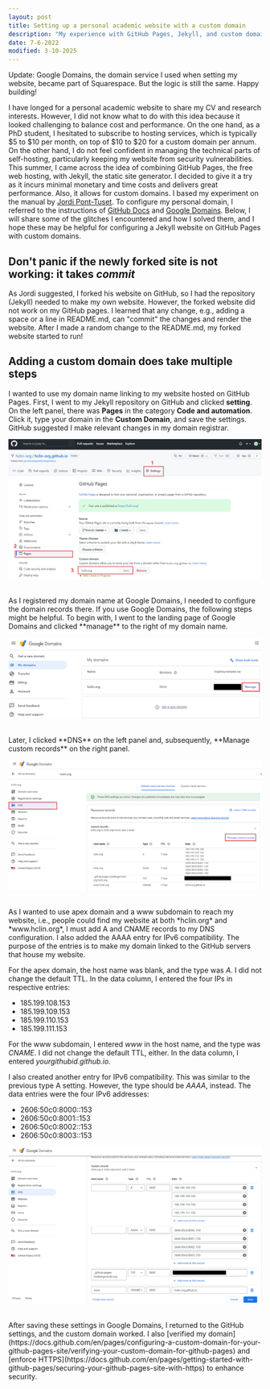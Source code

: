 ```yaml
---
layout: post
title: Setting up a personal academic website with a custom domain
description: "My experience with GitHub Pages, Jekyll, and custom domain configuration"
date: 7-6-2022
modified: 3-10-2025 
---
```

Update: Google Domains, the domain service I used when setting my website, became part of Squarespace. But the logic is still the same. Happy building!  

I have longed for a personal academic website to share my CV and research interests. However, I did not know what to do with this idea because it looked challenging to balance cost and performance. On the one hand, as a PhD student, I hesitated to subscribe to hosting services, which is typically $5 to $10 per month, on top of $10 to $20 for a custom domain per annum. On the other hand, I do not feel confident in managing the technical parts of self-hosting, particularly keeping my website from security vulnerabilities. This summer, I came across the idea of combining GitHub Pages, the free web hosting, with Jekyll, the static site generator. I decided to give it a try as it incurs minimal monetary and time costs and delivers great performance. Also, it allows for custom domains. I based my experiment on the manual by [Jordi Pont-Tuset](https://jponttuset.cat/building-an-academic-website/). To configure my personal domain, I referred to the instructions of [GitHub Docs](https://docs.github.com/en/pages/configuring-a-custom-domain-for-your-github-pages-site/managing-a-custom-domain-for-your-github-pages-site) and [Google Domains](https://domains.google.com). Below, I will share some of the glitches I encountered and how I solved them, and I hope these may be helpful for configuring a Jekyll website on GitHub Pages with custom domains.

## Don't panic if the newly forked site is not working: it takes *commit*
As Jordi suggested, I forked his website on GitHub, so I had the repository (Jekyll) needed to make my own website. However, the forked website did not work on my GitHub pages. I learned that any change, e.g., adding a space or a line in README.md, can "commit" the changes and render the website. After I made a random change to the README.md, my forked website started to run!

## Adding a custom domain does take multiple steps
I wanted to use my domain name linking to my website hosted on GitHub Pages. First, I went to my Jekyll repository on GitHub and clicked **setting**. On the left panel, there was **Pages** in the category **Code and automation**. Click it, type your domain in the **Custom Domain**, and save the settings. GitHub suggested I make relevant changes in my domain registrar.

![setting_domain_01](/images/setting_domain_01.png)

<br />
As I registered my domain name at Google Domains, I needed to configure the domain records there. If you use Google Domains, the following steps might be helpful. To begin with, I went to the landing page of Google Domains and clicked **manage** to the right of my domain name.

![setting_domain_02](/images/setting_domain_02.png)

<br />
Later, I clicked **DNS** on the left panel and, subsequently, **Manage custom records** on the right panel.

![setting_domain_03](/images/setting_domain_03.png)

<br />
As I wanted to use apex domain and a www subdomain to reach my website, i.e., people could find my website at both *hclin.org* and *www.hclin.org*, I must add A and CNAME records to my DNS configuration. I also added the AAAA entry for IPv6 compatibility. The purpose of the entries is to make my domain linked to the GitHub servers that house my website.

For the apex domain, the host name was blank, and the type was *A*. I did not change the default TTL. In the data column, I entered the four IPs in respective entries:
- 185.199.108.153
- 185.199.109.153
- 185.199.110.153
- 185.199.111.153

For the www subdomain, I entered *www* in the host name, and the type was *CNAME*. I did not change the default TTL, either. In the data column, I entered *yourgithubid.github.io*.

I also created another entry for IPv6 compatibility. This was similar to the previous type A setting. However, the type should be *AAAA*, instead. The data entries were the four IPv6 addresses: 
- 2606:50c0:8000::153
- 2606:50c0:8001::153
- 2606:50c0:8002::153
- 2606:50c0:8003::153

![setting_domain_04](/images/setting_domain_04.png)

<br />
After saving these settings in Google Domains, I returned to the GitHub settings, and the custom domain worked. I also [verified my domain](https://docs.github.com/en/pages/configuring-a-custom-domain-for-your-github-pages-site/verifying-your-custom-domain-for-github-pages) and [enforce HTTPS](https://docs.github.com/en/pages/getting-started-with-github-pages/securing-your-github-pages-site-with-https) to enhance security.